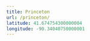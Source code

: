 ```yaml
---
title: Princeton
url: /princeton/
latitude: 41.674754300000004
longitude: -90.34040750000001
---
```

